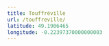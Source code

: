 ```yaml
---
title: Touffréville
url: /touffreville/
latitude: 49.1906465
longitude: -0.22397370000000003
---
```

